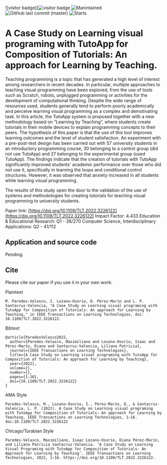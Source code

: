 ![visitor badge](![visitor badge](https://visitor-badge.glitch.me/badge?page_id=isaaclo97.TutoApp&color=be54c6&style=flat&logo=Github)
![Manintained](https://img.shields.io/badge/Maintained%3F-yes-green.svg)
![GitHub last commit (master)](https://img.shields.io/github/last-commit/isaaclo97/TutoApp)
![Starts](https://img.shields.io/github/stars/isaaclo97/TutoApp.svg)

# A Case Study on Learning visual programing with TutoApp for Composition of Tutorials: An approach for Learning by Teaching.

Teaching programming is a topic that has generated a high level of interest among researchers in recent decades. In particular, multiple approaches to teaching visual programming have been explored, from the use of tools such as Scratch, robots, unplugged programming or activities for the development of computational thinking. Despite the wide range of resources used, students generally tend to perform poorly academically and perceive learning visual programming as a complex and demotivating task.
In this article, the TutoApp system is proposed together with a new methodology based on “Learning by Teaching”, where students create tutorials in their mobile devices to explain programming concepts to their peers. The hypothesis of this paper is that the use of this tool improves learning outcomes and the level of student satisfaction. An experiment with a pre-post-test design has been carried out with 57 university students in an introductory programming course, 30 belonging to a control group (did not use TutoApp) and 27 belonging to the experimental group (used TutoApp). The findings indicate that the creation of tutorials with TutoApp significantly improved students' academic performance over those who did not use it, specifically in learning the loops and conditional control structures. However, it was observed that anxiety increased in all students while learning visual programming.

The results of this study open the door to the validation of the use of systems and methodologies for creating tutorials for teaching visual programming to university students.

Paper link: [https://doi.org/10.1109/TLT.2022.3226122](https://doi.org/10.1109/TLT.2022.3226122)
Impact Factor: 4.433 
Education & Educational Research: Q1 - 38/270
Computer Science, Interdisciplinary Applications: Q2 - 41/112

## Application and source code

Pending.

## Cite

Please cite our paper if you use it in your own work:


Plaintext
```
M. Paredes-Velasco, I. Lozano-Osorio, D. Pérez-Marín and L. P. Santacruz-Valencia, "A Case Study on Learning visual programing with TutoApp for Composition of Tutorials: An approach for Learning by Teaching," in IEEE Transactions on Learning Technologies, doi: 10.1109/TLT.2022.3226122.
```

Bibtext
```
@article{ParedesVelasco2022,
  author={Paredes-Velasco, Maximiliano and Lozano-Osorio, Isaac and Pérez-Marín, Diana and Santacruz-Valencia, Liliana Patricia},
  journal={IEEE Transactions on Learning Technologies},
  title={A Case Study on Learning visual programing with TutoApp for Composition of Tutorials: An approach for Learning by Teaching},
  year={2022},
  volume={},
  number={},
  pages={1-16},
  doi={10.1109/TLT.2022.3226122}
}
```

AMA Style
```
Paredes-Velasco, M., Lozano-Osorio, I., Pérez-Marín, D., & Santacruz-Valencia, L. P. (2022). A Case Study on Learning visual programing with TutoApp for Composition of Tutorials: An approach for Learning by Teaching. IEEE Transactions on Learning Technologies, 1–16. doi:10.1109/TLT.2022.3226122
```

Chicago/Turabian Style
```
Paredes-Velasco, Maximiliano, Isaac Lozano-Osorio, Diana Pérez-Marín, and Liliana Patricia Santacruz-Valencia. ‘A Case Study on Learning Visual Programing with TutoApp for Composition of Tutorials: An Approach for Learning by Teaching’. IEEE Transactions on Learning Technologies, 2022, 1–16. https://doi.org/10.1109/TLT.2022.3226122.
```
